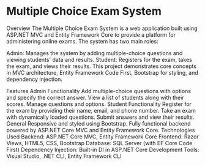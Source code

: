 <h1>Multiple Choice Exam System</h1>
Overview
The Multiple Choice Exam System is a web application built using ASP.NET MVC and Entity Framework Core to provide a platform for administering online exams. The system has two main roles:

Admin: Manages the system by adding multiple-choice questions and viewing students' data and results.
Student: Registers for the exam, takes the exam, and views their results.
This project demonstrates core concepts in MVC architecture, Entity Framework Code First, Bootstrap for styling, and dependency injection.

Features
Admin Functionality
Add multiple-choice questions with options and specify the correct answer.
View a list of students along with their scores.
Manage questions and options.
Student Functionality
Register for the exam by providing their name, email, and phone number.
Take an exam with dynamically loaded questions.
Submit answers and view their results.
General
Responsive and styled using Bootstrap.
Fully functional backend powered by ASP.NET Core MVC and Entity Framework Core.
Technologies Used
Backend: ASP.NET Core MVC, Entity Framework Core
Frontend: Razor Views, HTML5, CSS, Bootstrap
Database: SQL Server (with EF Core Code First)
Dependency Injection: Built-in DI in ASP.NET Core
Development Tools: Visual Studio, .NET CLI, Entity Framework CLI
